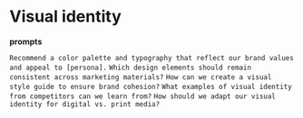# Visual identity

**prompts**

`Recommend a color palette and typography that reflect our brand values and appeal to [persona].`
`Which design elements should remain consistent across marketing materials?`
`How can we create a visual style guide to ensure brand cohesion?`
`What examples of visual identity from competitors can we learn from?`
`How should we adapt our visual identity for digital vs. print media?`